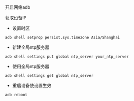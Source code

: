 开启网络adb



获取设备IP



+ 设置时区

```
adb shell setprop persist.sys.timezone Asia/Shanghai
```

+ 新建全局ntp服务器

```
adb shell settings put global ntp_server your_ntp_server
```

+ 使用全局ntp服务器

```
adb shell settings get global ntp_server
```

+ 重启设备使设置生效

```
adb reboot
```

